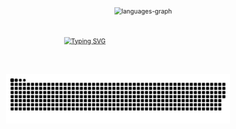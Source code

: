 





<div style="display: flex; align-items: center; justify-content: center; gap: 20px;">
  
  <a href="https://git.io/typing-svg">
    <img src="https://readme-typing-svg.herokuapp.com/?color=00bfbf&size=35&center=true&vCenter=true&width=1000&lines=HELLO,+MY+NAME+is+Steicie;I+study+Computer+Science+:%29" alt="Typing SVG" />
    
  </a>
  <img src="https://github-readme-stats.vercel.app/api/top-langs?username=Staici&locale=en&hide_title=false&layout=compact&card_width=320&langs_count=5&theme=dracula&hide_border=false" height="150" alt="languages-graph" />
</div>



<picture align="center">
  <source media="(prefers-color-scheme: dark)" srcset="https://raw.githubusercontent.com/Staici/Staici/output/github-contribution-grid-snake-dark.svg">
  <source media="(prefers-color-scheme: light)" srcset="https://raw.githubusercontent.com/Staici/Staici/output/github-contribution-grid-snake-dark.svg">
  <img align="center" alt="github contribution grid snake animation" src="https://raw.githubusercontent.com/Staici/Staici/output/github-contribution-grid-snake.svg">
</picture>

